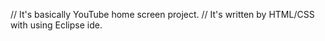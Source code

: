 // It's basically YouTube home screen project. 
// It's written by HTML/CSS with using Eclipse ide.
